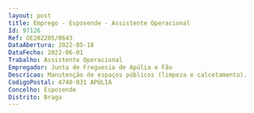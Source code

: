 ```yaml
--- 
layout: post
title: Emprego - Esposende - Assistente Operacional
Id: 97126
Ref: OE202205/0643
DataAbertura: 2022-05-18
DataFecho: 2022-06-01
Trabalho: Assistente Operacional
Empregador: Junta de Freguesia de Apúlia e Fão
Descricao: Manutenção de espaços públicos (limpeza e calcetamento).
CodigoPostal: 4740-031 APÚLIA
Concelho: Esposende
Distrito: Braga
--- 
```

